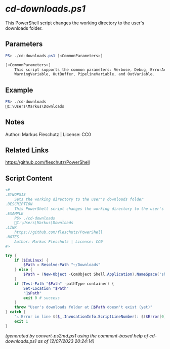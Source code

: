 *cd-downloads.ps1*
================

This PowerShell script changes the working directory to the user's downloads folder.

Parameters
----------
```powershell
PS> ./cd-downloads.ps1 [<CommonParameters>]

[<CommonParameters>]
    This script supports the common parameters: Verbose, Debug, ErrorAction, ErrorVariable, WarningAction, 
    WarningVariable, OutBuffer, PipelineVariable, and OutVariable.
```

Example
-------
```powershell
PS> ./cd-downloads
📂C:\Users\Markus\Downloads

```

Notes
-----
Author: Markus Fleschutz | License: CC0

Related Links
-------------
https://github.com/fleschutz/PowerShell

Script Content
--------------
```powershell
<#
.SYNOPSIS
	Sets the working directory to the user's downloads folder
.DESCRIPTION
	This PowerShell script changes the working directory to the user's downloads folder.
.EXAMPLE
	PS> ./cd-downloads
	📂C:\Users\Markus\Downloads
.LINK
	https://github.com/fleschutz/PowerShell
.NOTES
	Author: Markus Fleschutz | License: CC0
#>

try {
	if ($IsLinux) {
		$Path = Resolve-Path "~/Downloads"
	} else {
		$Path = (New-Object -ComObject Shell.Application).NameSpace('shell:Downloads').Self.Path
	}
	if (Test-Path "$Path" -pathType container) {
		Set-Location "$Path"
		"📂$Path"
		exit 0 # success
	}
	throw "User's downloads folder at 📂$Path doesn't exist (yet)"
} catch {
	"⚠️ Error in line $($_.InvocationInfo.ScriptLineNumber): $($Error[0])"
	exit 1
}
```

*(generated by convert-ps2md.ps1 using the comment-based help of cd-downloads.ps1 as of 12/07/2023 20:24:14)*
